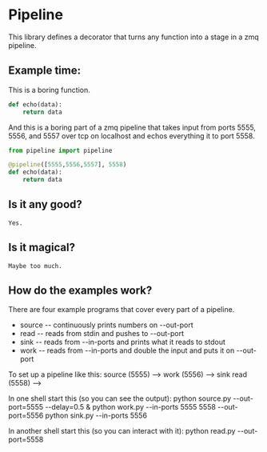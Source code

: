 # Pipeline

This library defines a decorator that turns any function into a stage in a zmq
pipeline.

## Example time:

This is a boring function.

```python
def echo(data):
    return data
```

And this is a boring part of a zmq pipeline that takes input from ports 5555,
5556, and 5557 over tcp on localhost and echos everything it to port 5558.

```python
from pipeline import pipeline

@pipeline([5555,5556,5557], 5558)
def echo(data):
    return data
```

## Is it any good?
    Yes.

## Is it magical?
    Maybe too much.

## How do the examples work?

There are four example programs that cover every part of a pipeline.

* source -- continuously prints numbers on --out-port
* read -- reads from stdin and pushes to --out-port
* sink -- reads from --in-ports and prints what it reads to stdout 
* work -- reads from --in-ports and double the input and puts it on --out-port

To set up a pipeline like this:
    source (5555) -->
                    work (5556) --> sink
    read   (5558) -->

In one shell start this (so you can see the output):
    python source.py --out-port=5555 --delay=0.5 &
    python work.py --in-ports 5555 5558 --out-port=5556
    python sink.py --in-ports 5556

In another shell start this (so you can interact with it):
    python read.py --out-port=5558

